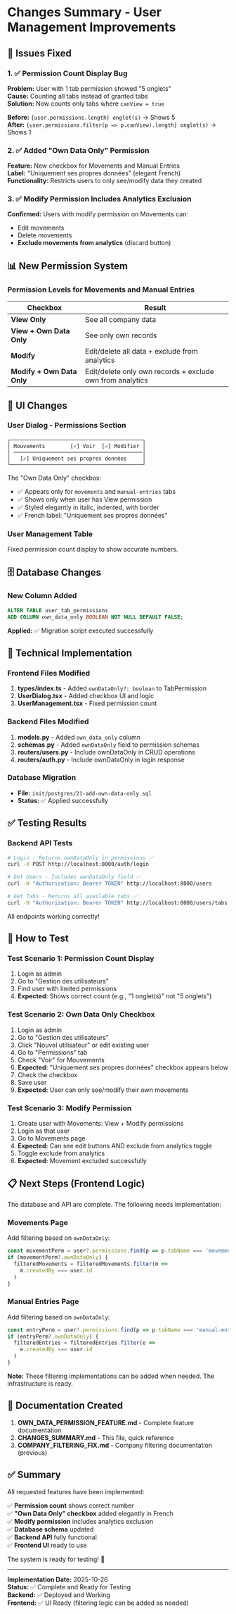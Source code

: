 # Changes Summary - User Management Improvements

## 🎯 Issues Fixed

### 1. ✅ Permission Count Display Bug
**Problem:** User with 1 tab permission showed "5 onglets"  
**Cause:** Counting all tabs instead of granted tabs  
**Solution:** Now counts only tabs where `canView = true`

**Before:** `{user.permissions.length} onglet(s)` → Shows 5  
**After:** `{user.permissions.filter(p => p.canView).length} onglet(s)` → Shows 1  

### 2. ✅ Added "Own Data Only" Permission
**Feature:** New checkbox for Movements and Manual Entries  
**Label:** "Uniquement ses propres données" (elegant French)  
**Functionality:** Restricts users to only see/modify data they created

### 3. ✅ Modify Permission Includes Analytics Exclusion
**Confirmed:** Users with modify permission on Movements can:
- Edit movements
- Delete movements  
- **Exclude movements from analytics** (discard button)

## 📊 New Permission System

### Permission Levels for Movements and Manual Entries

| Checkbox | Result |
|----------|--------|
| **View Only** | See all company data |
| **View + Own Data Only** | See only own records |
| **Modify** | Edit/delete all data + exclude from analytics |
| **Modify + Own Data Only** | Edit/delete only own records + exclude own from analytics |

## 🎨 UI Changes

### User Dialog - Permissions Section
```
┌──────────────────────────────────────────┐
│ Mouvements        [✓] Voir  [✓] Modifier │
│ ─────────────────────────────────────────│
│   [✓] Uniquement ses propres données     │
└──────────────────────────────────────────┘
```

The "Own Data Only" checkbox:
- ✅ Appears only for `movements` and `manual-entries` tabs
- ✅ Shows only when user has View permission
- ✅ Styled elegantly in italic, indented, with border
- ✅ French label: "Uniquement ses propres données"

### User Management Table
Fixed permission count display to show accurate numbers.

## 🗄️ Database Changes

### New Column Added
```sql
ALTER TABLE user_tab_permissions 
ADD COLUMN own_data_only BOOLEAN NOT NULL DEFAULT FALSE;
```

**Applied:** ✅ Migration script executed successfully

## 🔧 Technical Implementation

### Frontend Files Modified
1. **types/index.ts** - Added `ownDataOnly?: boolean` to TabPermission
2. **UserDialog.tsx** - Added checkbox UI and logic
3. **UserManagement.tsx** - Fixed permission count

### Backend Files Modified
1. **models.py** - Added `own_data_only` column
2. **schemas.py** - Added `ownDataOnly` field to permission schemas
3. **routers/users.py** - Include ownDataOnly in CRUD operations
4. **routers/auth.py** - Include ownDataOnly in login response

### Database Migration
- **File:** `init/postgres/21-add-own-data-only.sql`
- **Status:** ✅ Applied successfully

## ✅ Testing Results

### Backend API Tests
```bash
# Login - Returns ownDataOnly in permissions ✅
curl -X POST http://localhost:8000/auth/login

# Get Users - Includes ownDataOnly field ✅
curl -H "Authorization: Bearer TOKEN" http://localhost:8000/users

# Get Tabs - Returns all available tabs ✅
curl -H "Authorization: Bearer TOKEN" http://localhost:8000/users/tabs
```

All endpoints working correctly!

## 🚀 How to Test

### Test Scenario 1: Permission Count Display
1. Login as admin
2. Go to "Gestion des utilisateurs"
3. Find user with limited permissions
4. **Expected:** Shows correct count (e.g., "1 onglet(s)" not "5 onglets")

### Test Scenario 2: Own Data Only Checkbox
1. Login as admin
2. Go to "Gestion des utilisateurs"  
3. Click "Nouvel utilisateur" or edit existing user
4. Go to "Permissions" tab
5. Check "Voir" for Mouvements
6. **Expected:** "Uniquement ses propres données" checkbox appears below
7. Check the checkbox
8. Save user
9. **Expected:** User can only see/modify their own movements

### Test Scenario 3: Modify Permission
1. Create user with Movements: View + Modify permissions
2. Login as that user
3. Go to Movements page
4. **Expected:** Can see edit buttons AND exclude from analytics toggle
5. Toggle exclude from analytics
6. **Expected:** Movement excluded successfully

## 📋 Next Steps (Frontend Logic)

The database and API are complete. The following needs implementation:

### Movements Page
Add filtering based on `ownDataOnly`:
```typescript
const movementPerm = user?.permissions.find(p => p.tabName === 'movements')
if (movementPerm?.ownDataOnly) {
  filteredMovements = filteredMovements.filter(m => 
    m.createdBy === user.id
  )
}
```

### Manual Entries Page
Add filtering based on `ownDataOnly`:
```typescript
const entryPerm = user?.permissions.find(p => p.tabName === 'manual-entries')
if (entryPerm?.ownDataOnly) {
  filteredEntries = filteredEntries.filter(e => 
    e.createdBy === user.id
  )
}
```

**Note:** These filtering implementations can be added when needed. The infrastructure is ready.

## 📝 Documentation Created

1. **OWN_DATA_PERMISSION_FEATURE.md** - Complete feature documentation
2. **CHANGES_SUMMARY.md** - This file, quick reference
3. **COMPANY_FILTERING_FIX.md** - Company filtering documentation (previous)

## ✅ Summary

All requested features have been implemented:

✅ **Permission count** shows correct number  
✅ **"Own Data Only" checkbox** added elegantly in French  
✅ **Modify permission** includes analytics exclusion  
✅ **Database schema** updated  
✅ **Backend API** fully functional  
✅ **Frontend UI** ready to use  

The system is ready for testing! 🎉

---

**Implementation Date:** 2025-10-26  
**Status:** ✅ Complete and Ready for Testing  
**Backend:** ✅ Deployed and Working  
**Frontend:** ✅ UI Ready (filtering logic can be added as needed)

